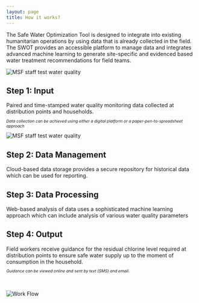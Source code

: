 ```yaml
---
layout: page
title: How it works?
---
```


The Safe Water Optimization Tool is designed to integrate into existing humanitarian operations by using data that is already collected in the field. The SWOT provides an accessible platform to manage data and integrates advanced machine learning to generate site-specific and evidenced based water treatment recommendations for field teams.

<div class="workflow-container">
  <div class="workflow-item">
<img src="{{ site.baseurl }}/public/images/Data Management_SWOT.jpg" alt="MSF staff test water quality">
     </div>
    <div class="workflow-item">
<h2>Step 1: Input</h2>
Paired and time-stamped water quality monitoring data collected at distribution points and households.
<p style="font-size:75%"><i>Data collection can be achieved using either a digital platform or a paper-pen-to-spreadsheet approach</i></p>
      </div>
<div class="workflow-item">
<img src="{{ site.baseurl }}/public/images/Input_SWOT.png" alt="MSF staff test water quality">
</div>
    <div class="workflow-item">
<h2>Step 2: Data Management</h2>
Cloud-based data storage provides a secure repository for historical data which can be used for reporting.
      </div>
<div class="workflow-item"></div>
<div class="workflow-item">
<h2>Step 3: Data Processing</h2>
Web-based analysis of data uses a sophisticated machine learning approach which can include analysis of various water quality parameters
</div>
    <div class="workflow-item"></div>
    <div class="workflow-item">
<h2>Step 4: Output</h2>
Field workers receive guidance for the residual chlorine level required at distribution points to ensure safe water supply up to the moment of consumption in the household.
<p style="font-size:75%"><i>Guidance can be viewed online and sent by text (SMS) and email.</i></p>
</div>
    </div>


<br>
<br>
<div>
  <img src="{{ site.baseurl }}/public/images/SWOT_workflow.png" alt="Work Flow">
</div>
